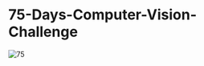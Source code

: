 # 75-Days-Computer-Vision-Challenge
![75](https://github.com/SnookyDru/75-Days-Computer-Vision-Challenge/assets/141584754/a143f5f0-c3b8-426f-b2f4-c27c06b72422)
